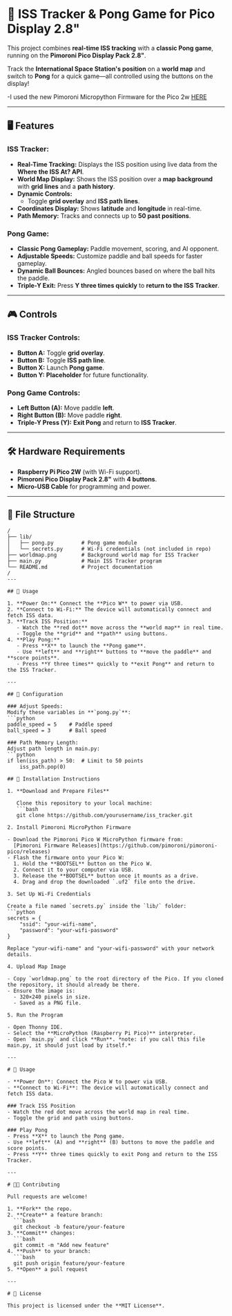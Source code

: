 # 🚀 ISS Tracker & Pong Game for Pico Display 2.8"

This project combines **real-time ISS tracking** with a **classic Pong game**, running on the **Pimoroni Pico Display Pack 2.8"**.  

Track the **International Space Station's position** on a **world map** and switch to **Pong** for a quick game—all controlled using the buttons on the display!  

-I used the new Pimoroni Micropython Firmware for the Pico 2w [HERE](https://github.com/pimoroni/pimoroni-pico-rp2350/releases)

---

## 🖥️ Features

### ISS Tracker:
- **Real-Time Tracking:** Displays the ISS position using live data from the **Where the ISS At? API**.  
- **World Map Display:** Shows the ISS position over a **map background** with **grid lines** and a **path history**.  
- **Dynamic Controls:**
  - Toggle **grid overlay** and **ISS path lines**.  
- **Coordinates Display:** Shows **latitude** and **longitude** in real-time.  
- **Path Memory:** Tracks and connects up to **50 past positions**.  

### Pong Game:
- **Classic Pong Gameplay:** Paddle movement, scoring, and AI opponent.  
- **Adjustable Speeds:** Customize paddle and ball speeds for faster gameplay.  
- **Dynamic Ball Bounces:** Angled bounces based on where the ball hits the paddle.  
- **Triple-Y Exit:** Press **Y three times quickly** to **return to the ISS Tracker**.  

---

## 🎮 Controls

### ISS Tracker Controls:
- **Button A:** Toggle **grid overlay**.  
- **Button B:** Toggle **ISS path line**.  
- **Button X:** Launch **Pong game**.  
- **Button Y:** **Placeholder** for future functionality.  

### Pong Game Controls:
- **Left Button (A):** Move paddle **left**.  
- **Right Button (B):** Move paddle **right**.  
- **Triple-Y Press (Y):** **Exit Pong** and return to **ISS Tracker**.  

---

## 🛠️ Hardware Requirements

- **Raspberry Pi Pico 2W** (with Wi-Fi support).  
- **Pimoroni Pico Display Pack 2.8"** with **4 buttons**.  
- **Micro-USB Cable** for programming and power.

---

## 📂 File Structure

```plaintext
/
├── lib/
│   ├── pong.py         # Pong game module
│   └── secrets.py      # Wi-Fi credentials (not included in repo)
├── worldmap.png        # Background world map for ISS Tracker
├── main.py             # Main ISS Tracker program
└── README.md           # Project documentation
/
---

## 🚀 Usage

1. **Power On:** Connect the **Pico W** to power via USB.  
2. **Connect to Wi-Fi:** The device will automatically connect and fetch ISS data.  
3. **Track ISS Position:**
   - Watch the **red dot** move across the **world map** in real time.  
   - Toggle the **grid** and **path** using buttons.  
4. **Play Pong:**
   - Press **X** to launch the **Pong game**.  
   - Use **left** and **right** buttons to **move the paddle** and **score points**.  
   - Press **Y three times** quickly to **exit Pong** and return to the ISS Tracker.  

---

## 🔧 Configuration

### Adjust Speeds:
Modify these variables in **`pong.py`**:  
```python
paddle_speed = 5    # Paddle speed
ball_speed = 3      # Ball speed

### Path Memory Length:
Adjust path length in main.py:
```python
if len(iss_path) > 50:  # Limit to 50 points
    iss_path.pop(0)

## 📝 Installation Instructions

1. **Download and Prepare Files**

   Clone this repository to your local machine:
   ```bash
   git clone https://github.com/yourusername/iss_tracker.git

2. Install Pimoroni MicroPython Firmware

- Download the Pimoroni Pico W MicroPython firmware from:  
  [Pimoroni Firmware Releases](https://github.com/pimoroni/pimoroni-pico/releases)
- Flash the firmware onto your Pico W:
  1. Hold the **BOOTSEL** button on the Pico W.
  2. Connect it to your computer via USB.
  3. Release the **BOOTSEL** button once it mounts as a drive.
  4. Drag and drop the downloaded `.uf2` file onto the drive.

3. Set Up Wi-Fi Credentials

Create a file named `secrets.py` inside the `lib/` folder:
```python
secrets = {
    "ssid": "your-wifi-name",
    "password": "your-wifi-password"
}

Replace "your-wifi-name" and "your-wifi-password" with your network details.

4. Upload Map Image

- Copy `worldmap.png` to the root directory of the Pico. If you cloned the repository, it should already be there.
- Ensure the image is:
  - 320×240 pixels in size.
  - Saved as a PNG file.

5. Run the Program

- Open Thonny IDE.
- Select the **MicroPython (Raspberry Pi Pico)** interpreter.
- Open `main.py` and click **Run**. *note: if you call this file main.py, it should just load by itself.*

---

# 🚀 Usage

- **Power On**: Connect the Pico W to power via USB.
- **Connect to Wi-Fi**: The device will automatically connect and fetch ISS data.

### Track ISS Position
- Watch the red dot move across the world map in real time.
- Toggle the grid and path using buttons.

### Play Pong
- Press **X** to launch the Pong game.
- Use **left** (A) and **right** (B) buttons to move the paddle and score points.
- Press **Y** three times quickly to exit Pong and return to the ISS Tracker.

---

# 🧑‍💻 Contributing

Pull requests are welcome!

1. **Fork** the repo.
2. **Create** a feature branch:
  ```bash
  git checkout -b feature/your-feature
3. **Commit** changes:
  ```bash
  git commit -m "Add new feature"
4. **Push** to your branch:
  ```bash
  git push origin feature/your-feature
5. **Open** a pull request

---

# 📜 License

This project is licensed under the **MIT License**.  
